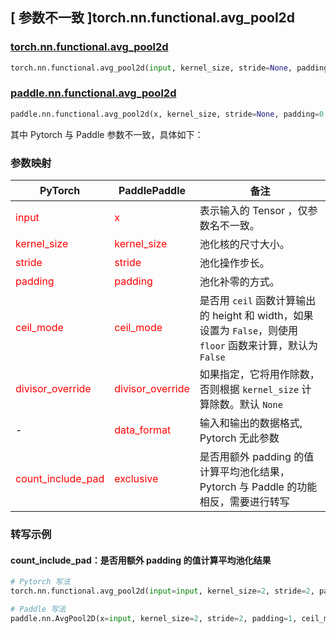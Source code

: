 ## [ 参数不一致 ]torch.nn.functional.avg_pool2d

### [torch.nn.functional.avg_pool2d](https://pytorch.org/docs/stable/generated/torch.nn.functional.avg_pool2d.html#torch.nn.functional.avg_pool2d)

```python
torch.nn.functional.avg_pool2d(input, kernel_size, stride=None, padding=0, ceil_mode=False, count_include_pad=True, divisor_override=None)
```

### [paddle.nn.functional.avg_pool2d](https://www.paddlepaddle.org.cn/documentation/docs/zh/api/paddle/nn/functional/avg_pool2d_cn.html#avg-pool2d)
```python
paddle.nn.functional.avg_pool2d(x, kernel_size, stride=None, padding=0, ceil_mode=False, exclusive=True, divisor_override=None, data_format='NCHW', name=None)
```

其中 Pytorch 与 Paddle 参数不一致，具体如下：
### 参数映射
| PyTorch       | PaddlePaddle | 备注                                                   |
| ------------- | ------------ | ------------------------------------------------------ |
| <font color='red'> input </font> | <font color='red'> x </font> | 表示输入的 Tensor ，仅参数名不一致。  |
| <font color='red'> kernel_size </font>   | <font color='red'> kernel_size </font>   | 池化核的尺寸大小。               |
| <font color='red'> stride  </font>         |    <font color='red'> stride  </font>         | 池化操作步长。             |
| <font color='red'> padding </font>             | <font color='red'> padding </font>  | 池化补零的方式。               |
| <font color='red'> ceil_mode </font>             | <font color='red'> ceil_mode </font>  | 是否用 `ceil` 函数计算输出的 height 和 width，如果设置为 `False`，则使用 `floor` 函数来计算，默认为 `False`            |
| <font color='red'> divisor_override </font>           | <font color='red'> divisor_override </font>            | 如果指定，它将用作除数，否则根据 `kernel_size` 计算除数。默认 `None`  |
| -           | <font color='red'> data_format </font>            | 输入和输出的数据格式, Pytorch 无此参数  |
| <font color='red'> count_include_pad </font>           | <font color='red'> exclusive </font>            | 是否用额外 padding 的值计算平均池化结果，Pytorch 与 Paddle 的功能相反，需要进行转写  |


### 转写示例
#### count_include_pad：是否用额外 padding 的值计算平均池化结果
```python
# Pytorch 写法
torch.nn.functional.avg_pool2d(input=input, kernel_size=2, stride=2, padding=1, ceil_mode=True, count_include_pad=False)

# Paddle 写法
paddle.nn.AvgPool2D(x=input, kernel_size=2, stride=2, padding=1, ceil_mode=True, exlusive=True)
```
